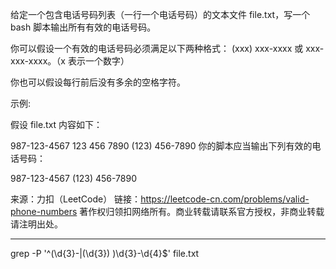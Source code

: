 给定一个包含电话号码列表（一行一个电话号码）的文本文件 file.txt，写一个 bash 脚本输出所有有效的电话号码。

你可以假设一个有效的电话号码必须满足以下两种格式： (xxx) xxx-xxxx 或 xxx-xxx-xxxx。（x 表示一个数字）

你也可以假设每行前后没有多余的空格字符。

示例:

假设 file.txt 内容如下：

987-123-4567
123 456 7890
(123) 456-7890
你的脚本应当输出下列有效的电话号码：

987-123-4567
(123) 456-7890

来源：力扣（LeetCode）
链接：https://leetcode-cn.com/problems/valid-phone-numbers
著作权归领扣网络所有。商业转载请联系官方授权，非商业转载请注明出处。

---

grep -P '^(\d{3}-|\(\d{3}\) )\d{3}-\d{4}$' file.txt

